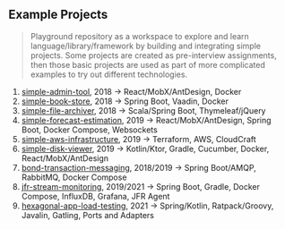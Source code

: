 ## Example Projects

> Playground repository as a workspace to explore and learn language/library/framework by building and integrating simple projects.
> Some projects are created as pre-interview assignments, then those basic projects are used as part of more complicated examples
> to try out different technologies.

1. [simple-admin-tool](simple-admin-tool/README.md), 2018 &#8594; React/MobX/AntDesign, Docker
2. [simple-book-store](simple-book-store/README.md), 2018 &#8594; Spring Boot, Vaadin, Docker
3. [simple-file-archiver](simple-file-archiver/README.md), 2018 &#8594; Scala/Spring Boot, Thymeleaf/jQuery
4. [simple-forecast-estimation](simple-forecast-estimation/README.md), 2019 &#8594; React/MobX/AntDesign, Spring Boot, Docker Compose, Websockets
5. [simple-aws-infrastructure](simple-aws-infrastructure/README.md), 2019 &#8594; Terraform, AWS, CloudCraft
6. [simple-disk-viewer](simple-disk-viewer/README.md), 2019 &#8594; Kotlin/Ktor, Gradle, Cucumber, Docker, React/MobX/AntDesign
7. [bond-transaction-messaging](bond-transaction-messaging/README.md), 2018/2019 &#8594; Spring Boot/AMQP, RabbitMQ, Docker Compose
8. [jfr-stream-monitoring](jfr-stream-monitoring/README.md), 2019/2021 &#8594; Spring Boot, Gradle, Docker Compose, InfluxDB, Grafana, JFR Agent
9. [hexagonal-app-load-testing](hexagonal-app-load-testing/README.md), 2021 &#8594; Spring/Kotlin, Ratpack/Groovy, Javalin, Gatling, Ports and Adapters
